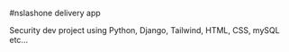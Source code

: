 #nslashone delivery app

Security dev project using Python, Django, Tailwind, HTML, CSS, mySQL etc...